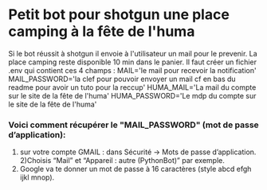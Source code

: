 # Petit bot pour shotgun une place camping à la fête de l'huma
Si le bot réussit à shotgun il envoie à l'utilisateur un mail pour le prevenir. La place camping reste disponible 10 min dans le panier.
Il faut créer un fichier .env qui contient ces 4 champs :
MAIL='le mail pour recevoir la notification'
MAIL_PASSWORD='la clef pour pouvoir envoyer un mail cf en bas du readme pour avoir un tuto pour la reccup'
HUMA_MAIL='La mail du compte sur le site de la fête de l'huma'
HUMA_PASSWORD='Le mdp du compte sur le site de la fête de l'huma'

### Voici comment récupérer le "MAIL_PASSWORD" (mot de passe d’application):
1) sur votre compte GMAIL : dans Sécurité → Mots de passe d’application.
2)Choisis “Mail” et “Appareil : autre (PythonBot)” par exemple.
3) Google va te donner un mot de passe à 16 caractères (style abcd efgh ijkl mnop).
